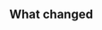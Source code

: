 ## What changed

<!-- Let us know what you changed.

----

## Pages to review


## Remaining work

- [ ] References
- [ ] Technical review
- [ ] Copy Review
- [ ] Redirects
